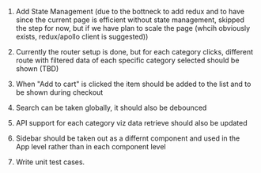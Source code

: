 1. Add State Management (due to the bottneck to add redux and to have since the current page is efficient without state management, skipped the step for now, but if we have plan to scale the page (whcih obviously exists, redux/apollo client is suggested))

2. Currently the router setup is done, but for each category clicks, different route with filtered data of each specific category selected should be shown (TBD)

3. When "Add to cart" is clicked the item should be added to the list and to be shown during checkout

4. Search can be taken globally, it should also be debounced

5. API support for each category viz data retrieve should also be updated

6. Sidebar should be taken out as a differnt component and used in the App level rather than in each component level

7. Write unit test cases.
